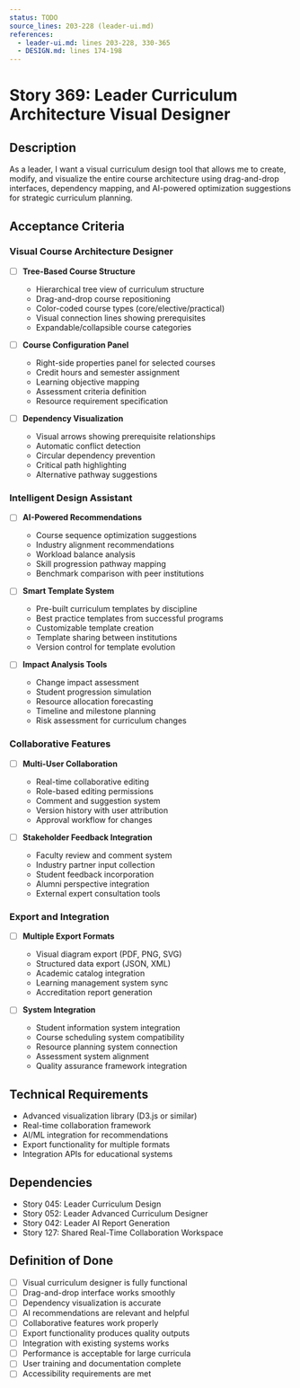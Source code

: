 ```yaml
---
status: TODO
source_lines: 203-228 (leader-ui.md)
references:
  - leader-ui.md: lines 203-228, 330-365
  - DESIGN.md: lines 174-198
---
```


# Story 369: Leader Curriculum Architecture Visual Designer

## Description
As a leader, I want a visual curriculum design tool that allows me to create, modify, and visualize the entire course architecture using drag-and-drop interfaces, dependency mapping, and AI-powered optimization suggestions for strategic curriculum planning.

## Acceptance Criteria

### Visual Course Architecture Designer
- [ ] **Tree-Based Course Structure**
  - Hierarchical tree view of curriculum structure
  - Drag-and-drop course repositioning
  - Color-coded course types (core/elective/practical)
  - Visual connection lines showing prerequisites
  - Expandable/collapsible course categories

- [ ] **Course Configuration Panel**
  - Right-side properties panel for selected courses
  - Credit hours and semester assignment
  - Learning objective mapping
  - Assessment criteria definition
  - Resource requirement specification

- [ ] **Dependency Visualization**
  - Visual arrows showing prerequisite relationships
  - Automatic conflict detection
  - Circular dependency prevention
  - Critical path highlighting
  - Alternative pathway suggestions

### Intelligent Design Assistant
- [ ] **AI-Powered Recommendations**
  - Course sequence optimization suggestions
  - Industry alignment recommendations
  - Workload balance analysis
  - Skill progression pathway mapping
  - Benchmark comparison with peer institutions

- [ ] **Smart Template System**
  - Pre-built curriculum templates by discipline
  - Best practice templates from successful programs
  - Customizable template creation
  - Template sharing between institutions
  - Version control for template evolution

- [ ] **Impact Analysis Tools**
  - Change impact assessment
  - Student progression simulation
  - Resource allocation forecasting
  - Timeline and milestone planning
  - Risk assessment for curriculum changes

### Collaborative Features
- [ ] **Multi-User Collaboration**
  - Real-time collaborative editing
  - Role-based editing permissions
  - Comment and suggestion system
  - Version history with user attribution
  - Approval workflow for changes

- [ ] **Stakeholder Feedback Integration**
  - Faculty review and comment system
  - Industry partner input collection
  - Student feedback incorporation
  - Alumni perspective integration
  - External expert consultation tools

### Export and Integration
- [ ] **Multiple Export Formats**
  - Visual diagram export (PDF, PNG, SVG)
  - Structured data export (JSON, XML)
  - Academic catalog integration
  - Learning management system sync
  - Accreditation report generation

- [ ] **System Integration**
  - Student information system integration
  - Course scheduling system compatibility
  - Resource planning system connection
  - Assessment system alignment
  - Quality assurance framework integration

## Technical Requirements
- Advanced visualization library (D3.js or similar)
- Real-time collaboration framework
- AI/ML integration for recommendations
- Export functionality for multiple formats
- Integration APIs for educational systems

## Dependencies
- Story 045: Leader Curriculum Design
- Story 052: Leader Advanced Curriculum Designer
- Story 042: Leader AI Report Generation
- Story 127: Shared Real-Time Collaboration Workspace

## Definition of Done
- [ ] Visual curriculum designer is fully functional
- [ ] Drag-and-drop interface works smoothly
- [ ] Dependency visualization is accurate
- [ ] AI recommendations are relevant and helpful
- [ ] Collaborative features work properly
- [ ] Export functionality produces quality outputs
- [ ] Integration with existing systems works
- [ ] Performance is acceptable for large curricula
- [ ] User training and documentation complete
- [ ] Accessibility requirements are met